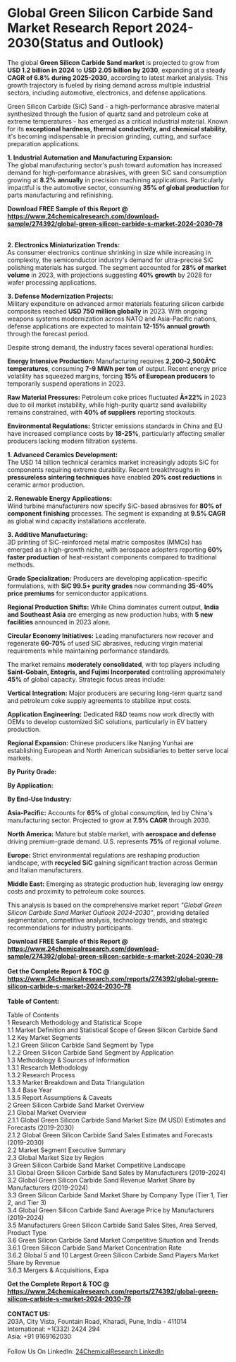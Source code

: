<h1>Global Green Silicon Carbide Sand Market Research Report 2024-2030(Status and Outlook)</h1><p>The global <strong>Green Silicon Carbide Sand market</strong> is projected to grow from <strong>USD 1.2 billion in 2024</strong> to <strong>USD 2.05 billion by 2030</strong>, expanding at a steady <strong>CAGR of 6.8% during 2025-2030</strong>, according to latest market analysis. This growth trajectory is fueled by rising demand across multiple industrial sectors, including automotive, electronics, and defense applications.</p><p>Green Silicon Carbide (SiC) Sand - a high-performance abrasive material synthesized through the fusion of quartz sand and petroleum coke at extreme temperatures - has emerged as a critical industrial material. Known for its <strong>exceptional hardness, thermal conductivity, and chemical stability</strong>, it's becoming indispensable in precision grinding, cutting, and surface preparation applications.</p><p><strong>1. Industrial Automation and Manufacturing Expansion:</strong><br>
The global manufacturing sector's push toward automation has increased demand for high-performance abrasives, with green SiC sand consumption growing at <strong>8.2% annually</strong> in precision machining applications. Particularly impactful is the automotive sector, consuming <strong>35% of global production</strong> for parts manufacturing and refinishing.</p><div><b>Download FREE Sample of this Report @ 
            <a href="https://www.24chemicalresearch.com/download-sample/274392/global-green-silicon-carbide-s-market-2024-2030-78">
            https://www.24chemicalresearch.com/download-sample/274392/global-green-silicon-carbide-s-market-2024-2030-78</a></b></div><br><p><strong>2. Electronics Miniaturization Trends:<br></strong>As consumer electronics continue shrinking in size while increasing in complexity, the semiconductor industry's demand for ultra-precise SiC polishing materials has surged. The segment accounted for <strong>28% of market volume</strong> in 2023, with projections suggesting <strong>40% growth</strong> by 2028 for wafer processing applications.</p><p><strong>3. Defense Modernization Projects:</strong><br>
Military expenditure on advanced armor materials featuring silicon carbide composites reached <strong>USD 750 million globally</strong> in 2023. With ongoing weapons systems modernization across NATO and Asia-Pacific nations, defense applications are expected to maintain <strong>12-15% annual growth</strong> through the forecast period.</p><p>Despite strong demand, the industry faces several operational hurdles:</p><p><strong>Energy Intensive Production:</strong> Manufacturing requires <strong>2,200-2,500Â°C temperatures</strong>, consuming <strong>7-9 MWh per ton</strong> of output. Recent energy price volatility has squeezed margins, forcing <strong>15% of European producers</strong> to temporarily suspend operations in 2023.</p><p><strong>Raw Material Pressures:</strong> Petroleum coke prices fluctuated <strong>Â±22%</strong> in 2023 due to oil market instability, while high-purity quartz sand availability remains constrained, with <strong>40% of suppliers</strong> reporting stockouts.</p><p><strong>Environmental Regulations:</strong> Stricter emissions standards in China and EU have increased compliance costs by <strong>18-25%</strong>, particularly affecting smaller producers lacking modern filtration systems.</p><p><strong>1. Advanced Ceramics Development:</strong><br>
The USD 14 billion technical ceramics market increasingly adopts SiC for components requiring extreme durability. Recent breakthroughs in <strong>pressureless sintering techniques</strong> have enabled <strong>20% cost reductions</strong> in ceramic armor production.</p><p><strong>2. Renewable Energy Applications:</strong><br>
Wind turbine manufacturers now specify SiC-based abrasives for <strong>80% of component finishing</strong> processes. The segment is expanding at <strong>9.5% CAGR</strong> as global wind capacity installations accelerate.</p><p><strong>3. Additive Manufacturing:</strong><br>
3D printing of SiC-reinforced metal matric composites (MMCs) has emerged as a high-growth niche, with aerospace adopters reporting <strong>60% faster production</strong> of heat-resistant components compared to traditional methods.</p><p><strong>Grade Specialization:</strong> Producers are developing application-specific formulations, with <strong>SiC 99.5+ purity grades</strong> now commanding <strong>35-40% price premiums</strong> for semiconductor applications.</p><p><strong>Regional Production Shifts:</strong> While China dominates current output, <strong>India and Southeast Asia</strong> are emerging as new production hubs, with <strong>5 new facilities</strong> announced in 2023 alone.</p><p><strong>Circular Economy Initiatives:</strong> Leading manufacturers now recover and regenerate <strong>60-70%</strong> of used SiC abrasives, reducing virgin material requirements while maintaining performance standards.</p><p>The market remains <strong>moderately consolidated</strong>, with top players including <strong>Saint-Gobain, Entegris, and Fujimi Incorporated</strong> controlling approximately <strong>45%</strong> of global capacity. Strategic focus areas include:</p><p><strong>Vertical Integration:</strong> Major producers are securing long-term quartz sand and petroleum coke supply agreements to stabilize input costs.</p><p><strong>Application Engineering:</strong> Dedicated R&amp;D teams now work directly with OEMs to develop customized SiC solutions, particularly in EV battery production.</p><p><strong>Regional Expansion:</strong> Chinese producers like Nanjing Yunhai are establishing European and North American subsidiaries to better serve local markets.</p><p><strong>By Purity Grade:</strong></p><p><strong>By Application:</strong></p><p><strong>By End-Use Industry:</strong></p><p><strong>Asia-Pacific:</strong> Accounts for <strong>65%</strong> of global consumption, led by China's manufacturing sector. Projected to grow at <strong>7.5% CAGR</strong> through 2030.</p><p><strong>North America:</strong> Mature but stable market, with <strong>aerospace and defense</strong> driving premium-grade demand. U.S. represents <strong>75%</strong> of regional volume.</p><p><strong>Europe:</strong> Strict environmental regulations are reshaping production landscape, with <strong>recycled SiC</strong> gaining significant traction across German and Italian manufacturers.</p><p><strong>Middle East:</strong> Emerging as strategic production hub, leveraging low energy costs and proximity to petroleum coke sources.</p><p>This analysis is based on the comprehensive market report <em>"Global Green Silicon Carbide Sand Market Outlook 2024-2030"</em>, providing detailed segmentation, competitive analysis, technology trends, and strategic recommendations for industry participants.</p><div><b>Download FREE Sample of this Report @ 
            <a href="https://www.24chemicalresearch.com/download-sample/274392/global-green-silicon-carbide-s-market-2024-2030-78">
            https://www.24chemicalresearch.com/download-sample/274392/global-green-silicon-carbide-s-market-2024-2030-78</a></b></div><br><div><b>Get the Complete Report & TOC @ 
            <a href="https://www.24chemicalresearch.com/reports/274392/global-green-silicon-carbide-s-market-2024-2030-78">
            https://www.24chemicalresearch.com/reports/274392/global-green-silicon-carbide-s-market-2024-2030-78</a></b></div><br>
            <b>Table of Content:</b><p>Table of Contents<br />
1 Research Methodology and Statistical Scope<br />
1.1 Market Definition and Statistical Scope of Green Silicon Carbide Sand<br />
1.2 Key Market Segments<br />
1.2.1 Green Silicon Carbide Sand Segment by Type<br />
1.2.2 Green Silicon Carbide Sand Segment by Application<br />
1.3 Methodology & Sources of Information<br />
1.3.1 Research Methodology<br />
1.3.2 Research Process<br />
1.3.3 Market Breakdown and Data Triangulation<br />
1.3.4 Base Year<br />
1.3.5 Report Assumptions & Caveats<br />
2 Green Silicon Carbide Sand Market Overview<br />
2.1 Global Market Overview<br />
2.1.1 Global Green Silicon Carbide Sand Market Size (M USD) Estimates and Forecasts (2019-2030)<br />
2.1.2 Global Green Silicon Carbide Sand Sales Estimates and Forecasts (2019-2030)<br />
2.2 Market Segment Executive Summary<br />
2.3 Global Market Size by Region<br />
3 Green Silicon Carbide Sand Market Competitive Landscape<br />
3.1 Global Green Silicon Carbide Sand Sales by Manufacturers (2019-2024)<br />
3.2 Global Green Silicon Carbide Sand Revenue Market Share by Manufacturers (2019-2024)<br />
3.3 Green Silicon Carbide Sand Market Share by Company Type (Tier 1, Tier 2, and Tier 3)<br />
3.4 Global Green Silicon Carbide Sand Average Price by Manufacturers (2019-2024)<br />
3.5 Manufacturers Green Silicon Carbide Sand Sales Sites, Area Served, Product Type<br />
3.6 Green Silicon Carbide Sand Market Competitive Situation and Trends<br />
3.6.1 Green Silicon Carbide Sand Market Concentration Rate<br />
3.6.2 Global 5 and 10 Largest Green Silicon Carbide Sand Players Market Share by Revenue<br />
3.6.3 Mergers & Acquisitions, Expa</p><div><b>Get the Complete Report & TOC @ 
            <a href="https://www.24chemicalresearch.com/reports/274392/global-green-silicon-carbide-s-market-2024-2030-78">
            https://www.24chemicalresearch.com/reports/274392/global-green-silicon-carbide-s-market-2024-2030-78</a></b></div><br><b>CONTACT US:</b><br>
            203A, City Vista, Fountain Road, Kharadi, Pune, India - 411014<br>
            International: +1(332) 2424 294<br>
            Asia: +91 9169162030 <br><br>
            Follow Us On LinkedIn: <a href="https://www.linkedin.com/company/24chemicalresearch/">24ChemicalResearch LinkedIn</a>
